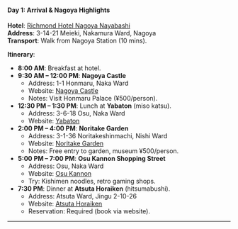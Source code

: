 #### **Day 1: Arrival & Nagoya Highlights**  
**Hotel**: [Richmond Hotel Nagoya Nayabashi](https://www.richmondhotel.jp/nagoya-nayabashi/en/)  
**Address**: 3-14-21 Meieki, Nakamura Ward, Nagoya  
**Transport**: Walk from Nagoya Station (10 mins).  

**Itinerary**:  
- **8:00 AM**: Breakfast at hotel.  
- **9:30 AM – 12:00 PM**: **Nagoya Castle**  
  - Address: 1-1 Honmaru, Naka Ward  
  - Website: [Nagoya Castle](https://www.nagoyajo.city.nagoya.jp/)  
  - Notes: Visit Honmaru Palace (¥500/person).  
- **12:30 PM – 1:30 PM**: Lunch at **Yabaton** (miso katsu).  
  - Address: 3-6-18 Osu, Naka Ward  
  - Website: [Yabaton](https://www.yabaton.com/)  
- **2:00 PM – 4:00 PM**: **Noritake Garden**  
  - Address: 3-1-36 Noritakeshinmachi, Nishi Ward  
  - Website: [Noritake Garden](https://www.noritake.co.jp/eng/mori/)  
  - Notes: Free entry to garden, museum ¥500/person.  
- **5:00 PM – 7:00 PM**: **Osu Kannon Shopping Street**  
  - Address: Osu, Naka Ward  
  - Website: [Osu Kannon](https://osu.jp/en/)  
  - Try: Kishimen noodles, retro gaming shops.  
- **7:30 PM**: Dinner at **Atsuta Horaiken** (hitsumabushi).  
  - Address: Atsuta Ward, Jingu 2-10-26  
  - Website: [Atsuta Horaiken](https://www.houraiken.com/)  
  - Reservation: Required (book via website).  

---
